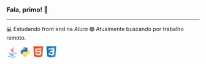 ### Fala, primo! 👋
---

💻 Estudando front end na *Alura*
🟢 Atualmente buscando por trabalho remoto.

<div>
  <img src="https://github.com/devicons/devicon/blob/master/icons/java/java-original.svg" width = 30px>
  <img src="https://github.com/devicons/devicon/blob/master/icons/python/python-original.svg" width = 30px>
  <img src="https://github.com/devicons/devicon/blob/master/icons/html5/html5-original.svg" width = 30px>
  <img src="https://github.com/devicons/devicon/blob/master/icons/css3/css3-original.svg" width = 30px>
</div>

<!--
**pwdbymoral/pwdbymoral** is a ✨ _special_ ✨ repository because its `README.md` (this file) appears on your GitHub profile.

Here are some ideas to get you started:

- 🔭 I’m currently working on ...
- 🌱 I’m currently learning ...
- 👯 I’m looking to collaborate on ...
- 🤔 I’m looking for help with ...
- 💬 Ask me about ...
- 📫 How to reach me: ...
- 😄 Pronouns: ...
- ⚡ Fun fact: ...
-->
